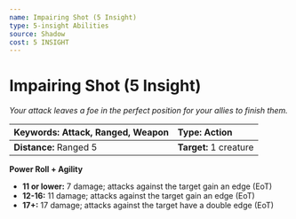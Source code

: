 ```yaml
---
name: Impairing Shot (5 Insight)
type: 5-insight Abilities
source: Shadow
cost: 5 INSIGHT
---
```


# Impairing Shot (5 Insight)

*Your attack leaves a foe in the perfect position for your allies to finish them.*

| **Keywords:** Attack, Ranged, Weapon | **Type:** Action       |
| :----------------------------------- | :--------------------- |
| **Distance:** Ranged 5               | **Target:** 1 creature |

**Power Roll + Agility**

- **11 or lower:** 7 damage; attacks against the target gain an edge (EoT)
- **12-16:** 11 damage; attacks against the target gain an edge (EoT)
- **17+:** 17 damage; attacks against the target have a double edge (EoT)
